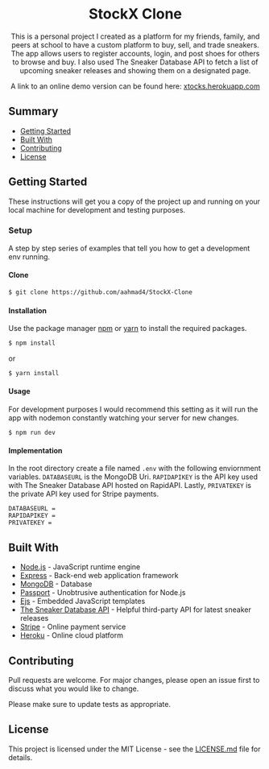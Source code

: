 <h1 align="center">StockX Clone</h1>

<p align="center">
This is a personal project I created as a platform for my friends, family, and peers at school to have a custom platform to buy, sell, and trade sneakers. The app allows users to register accounts, login, and post shoes for others to browse and buy. I also used The Sneaker Database API to fetch a list of upcoming sneaker releases and showing them on a designated page.   
</p>

<p align="center">
A link to an online demo version can be found here: <a href="https://xtocks.herokuapp.com" target="_blank">xtocks.herokuapp.com</a>
</p>

## Summary

- [Getting Started](#getting-started)
- [Built With](#built-with)
- [Contributing](#contributing)
- [License](#license)

## Getting Started

These instructions will get you a copy of the project up and running on your local machine for development and testing purposes.

### Setup

A step by step series of examples that tell you how to get a development env running.

#### Clone

```sh
$ git clone https://github.com/aahmad4/StockX-Clone
```

#### Installation

Use the package manager [npm](https://www.npmjs.com/) or [yarn](https://yarnpkg.com/) to install the required packages.

```sh
$ npm install
```

or

```sh
$ yarn install
```

#### Usage

For development purposes I would recommend this setting as it will run the app with nodemon constantly watching your server for new changes.

```
$ npm run dev
```

#### Implementation

In the root directory create a file named `.env` with the following enviornment variables. `DATABASEURL` is the MongoDB Uri. `RAPIDAPIKEY` is the API key used with The Sneaker Database API hosted on RapidAPI. Lastly, `PRIVATEKEY` is the private API key used for Stripe payments.

```
DATABASEURL =
RAPIDAPIKEY =
PRIVATEKEY =
```

## Built With

- [Node.js](https://nodejs.org/) - JavaScript runtime engine
- [Express](https://expressjs.com/) - Back-end web application framework
- [MongoDB](https://www.mongodb.com/) - Database
- [Passport](http://www.passportjs.org/) - Unobtrusive authentication for Node.js
- [Ejs](http://ejs.co/) - Embedded JavaScript templates
- [The Sneaker Database API](https://thesneakerdatabase.com/api/) - Helpful third-party API for latest sneaker releases
- [Stripe](https://stripe.com/) - Online payment service
- [Heroku](https://www.heroku.com/) - Online cloud platform

## Contributing

Pull requests are welcome. For major changes, please open an issue first to discuss what you would like to change.

Please make sure to update tests as appropriate.

## License

This project is licensed under the MIT License - see the [LICENSE.md](LICENSE.md) file for details.
